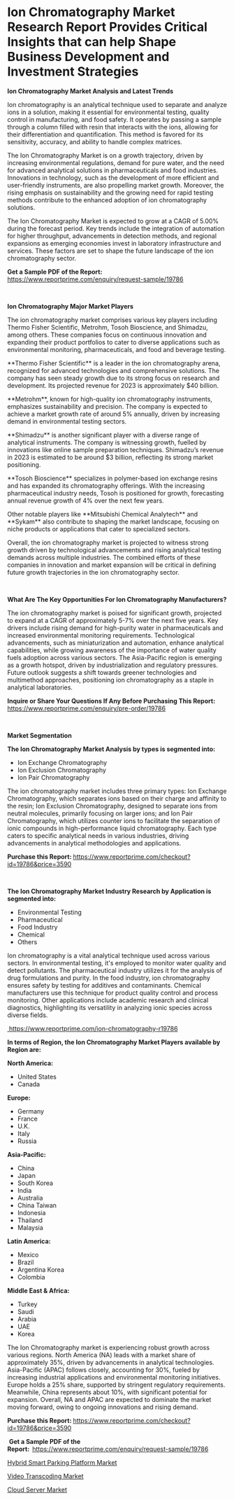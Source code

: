<p><h1>Ion Chromatography Market Research Report Provides Critical Insights that can help Shape Business Development and Investment Strategies</h1></p><p><strong>Ion Chromatography Market Analysis and Latest Trends</strong></p>
<p><p>Ion chromatography is an analytical technique used to separate and analyze ions in a solution, making it essential for environmental testing, quality control in manufacturing, and food safety. It operates by passing a sample through a column filled with resin that interacts with the ions, allowing for their differentiation and quantification. This method is favored for its sensitivity, accuracy, and ability to handle complex matrices.</p><p>The Ion Chromatography Market is on a growth trajectory, driven by increasing environmental regulations, demand for pure water, and the need for advanced analytical solutions in pharmaceuticals and food industries. Innovations in technology, such as the development of more efficient and user-friendly instruments, are also propelling market growth. Moreover, the rising emphasis on sustainability and the growing need for rapid testing methods contribute to the enhanced adoption of ion chromatography solutions.</p><p>The Ion Chromatography Market is expected to grow at a CAGR of 5.00% during the forecast period. Key trends include the integration of automation for higher throughput, advancements in detection methods, and regional expansions as emerging economies invest in laboratory infrastructure and services. These factors are set to shape the future landscape of the ion chromatography sector.</p></p>
<p><strong>Get a Sample PDF of the Report:&nbsp;</strong> <a href="https://www.reportprime.com/enquiry/request-sample/19786?utm_campaign=2138&utm_medium=2&utm_source=Github&utm_content=ia&utm_term=20032025&utm_id=ion-chromatography">https://www.reportprime.com/enquiry/request-sample/19786</a></p>
<p>&nbsp;</p>
<p><strong>Ion Chromatography Major Market Players</strong></p>
<p><p>The ion chromatography market comprises various key players including Thermo Fisher Scientific, Metrohm, Tosoh Bioscience, and Shimadzu, among others. These companies focus on continuous innovation and expanding their product portfolios to cater to diverse applications such as environmental monitoring, pharmaceuticals, and food and beverage testing.</p><p>**Thermo Fisher Scientific** is a leader in the ion chromatography arena, recognized for advanced technologies and comprehensive solutions. The company has seen steady growth due to its strong focus on research and development. Its projected revenue for 2023 is approximately $40 billion.</p><p>**Metrohm**, known for high-quality ion chromatography instruments, emphasizes sustainability and precision. The company is expected to achieve a market growth rate of around 5% annually, driven by increasing demand in environmental testing sectors.</p><p>**Shimadzu** is another significant player with a diverse range of analytical instruments. The company is witnessing growth, fuelled by innovations like online sample preparation techniques. Shimadzu’s revenue in 2023 is estimated to be around $3 billion, reflecting its strong market positioning.</p><p>**Tosoh Bioscience** specializes in polymer-based ion exchange resins and has expanded its chromatography offerings. With the increasing pharmaceutical industry needs, Tosoh is positioned for growth, forecasting annual revenue growth of 4% over the next few years.</p><p>Other notable players like **Mitsubishi Chemical Analytech** and **Sykam** also contribute to shaping the market landscape, focusing on niche products or applications that cater to specialized sectors.</p><p>Overall, the ion chromatography market is projected to witness strong growth driven by technological advancements and rising analytical testing demands across multiple industries. The combined efforts of these companies in innovation and market expansion will be critical in defining future growth trajectories in the ion chromatography sector.</p></p>
<p>&nbsp;</p>
<p><strong>What Are The Key Opportunities For Ion Chromatography Manufacturers?</strong></p>
<p><p>The ion chromatography market is poised for significant growth, projected to expand at a CAGR of approximately 5-7% over the next five years. Key drivers include rising demand for high-purity water in pharmaceuticals and increased environmental monitoring requirements. Technological advancements, such as miniaturization and automation, enhance analytical capabilities, while growing awareness of the importance of water quality fuels adoption across various sectors. The Asia-Pacific region is emerging as a growth hotspot, driven by industrialization and regulatory pressures. Future outlook suggests a shift towards greener technologies and multimethod approaches, positioning ion chromatography as a staple in analytical laboratories.</p></p>
<p><strong>Inquire or Share Your Questions If Any Before Purchasing This Report:</strong> <a href="https://www.reportprime.com/enquiry/pre-order/19786?utm_campaign=2138&utm_medium=2&utm_source=Github&utm_content=ia&utm_term=20032025&utm_id=ion-chromatography">https://www.reportprime.com/enquiry/pre-order/19786</a></p>
<p>&nbsp;</p>
<p><strong>Market Segmentation</strong></p>
<p><strong>The Ion Chromatography Market Analysis by types is segmented into:</strong></p>
<p><ul><li>Ion Exchange Chromatography</li><li>Ion Exclusion Chromatography</li><li>Ion Pair Chromatography</li></ul></p>
<p><p>The ion chromatography market includes three primary types: Ion Exchange Chromatography, which separates ions based on their charge and affinity to the resin; Ion Exclusion Chromatography, designed to separate ions from neutral molecules, primarily focusing on larger ions; and Ion Pair Chromatography, which utilizes counter ions to facilitate the separation of ionic compounds in high-performance liquid chromatography. Each type caters to specific analytical needs in various industries, driving advancements in analytical methodologies and applications.</p></p>
<p><strong>Purchase this Report:&nbsp;</strong><a href="https://www.reportprime.com/checkout?id=19786&price=3590&utm_campaign=2138&utm_medium=2&utm_source=Github&utm_content=ia&utm_term=20032025&utm_id=ion-chromatography">https://www.reportprime.com/checkout?id=19786&price=3590</a></p>
<p>&nbsp;</p>
<p><strong>The Ion Chromatography Market Industry Research by Application is segmented into:</strong></p>
<p><ul><li>Environmental Testing</li><li>Pharmaceutical</li><li>Food Industry</li><li>Chemical</li><li>Others</li></ul></p>
<p><p>Ion chromatography is a vital analytical technique used across various sectors. In environmental testing, it's employed to monitor water quality and detect pollutants. The pharmaceutical industry utilizes it for the analysis of drug formulations and purity. In the food industry, ion chromatography ensures safety by testing for additives and contaminants. Chemical manufacturers use this technique for product quality control and process monitoring. Other applications include academic research and clinical diagnostics, highlighting its versatility in analyzing ionic species across diverse fields.</p></p>
<p><a href="https://www.reportprime.com/ion-chromatography-r19786?utm_campaign=2138&utm_medium=2&utm_source=Github&utm_content=ia&utm_term=20032025&utm_id=ion-chromatography">&nbsp;https://www.reportprime.com/ion-chromatography-r19786</a></p>
<p><strong>In terms of Region, the Ion Chromatography Market Players available by Region are:</strong></p>
<p>
    <p> <strong> North America: </strong>
        <ul>
            <li>United States</li>
            <li>Canada</li>
        </ul>
        </p> 
    <p> <strong> Europe: </strong>
        <ul>
            <li>Germany</li>
            <li>France</li>
            <li>U.K.</li>
            <li>Italy</li>
            <li>Russia</li>
        </ul>
        </p> 
    <p> <strong> Asia-Pacific: </strong>
        <ul>
            <li>China</li>
            <li>Japan</li>
            <li>South Korea</li>
            <li>India</li>
            <li>Australia</li>
            <li>China Taiwan</li>
            <li>Indonesia</li>
            <li>Thailand</li>
            <li>Malaysia</li>
        </ul>
        </p> 
    <p> <strong> Latin America: </strong>
        <ul>
            <li>Mexico</li>
            <li>Brazil</li>
            <li>Argentina Korea</li>
            <li>Colombia</li>
        </ul>
        </p> 
    <p> <strong> Middle East & Africa: </strong>
        <ul>
            <li>Turkey</li>
            <li>Saudi</li>
            <li>Arabia</li>
            <li>UAE</li>
            <li>Korea</li>
        </ul>
    </p>
    </p>
<p><p>The Ion Chromatography market is experiencing robust growth across various regions. North America (NA) leads with a market share of approximately 35%, driven by advancements in analytical technologies. Asia-Pacific (APAC) follows closely, accounting for 30%, fueled by increasing industrial applications and environmental monitoring initiatives. Europe holds a 25% share, supported by stringent regulatory requirements. Meanwhile, China represents about 10%, with significant potential for expansion. Overall, NA and APAC are expected to dominate the market moving forward, owing to ongoing innovations and rising demand.</p></p>
<p><strong>Purchase this Report: </strong><a href="https://www.reportprime.com/checkout?id=19786&price=3590&utm_campaign=2138&utm_medium=2&utm_source=Github&utm_content=ia&utm_term=20032025&utm_id=ion-chromatography">https://www.reportprime.com/checkout?id=19786&price=3590</a></p>
<p>&nbsp;<strong>Get a Sample PDF of the Report:&nbsp;&nbsp;</strong><a href="https://www.reportprime.com/enquiry/request-sample/19786?utm_campaign=2138&utm_medium=2&utm_source=Github&utm_content=ia&utm_term=20032025&utm_id=ion-chromatography">https://www.reportprime.com/enquiry/request-sample/19786</a></p>
<p><strong></strong></p>
<p><p><a href="https://github.com/joannesouthgate/Market-Research-Report-List-5/blob/main/hybrid-smart-parking-platform-market.md?utm_campaign=2138&utm_medium=2&utm_source=Github&utm_content=ia&utm_term=20032025&utm_id=ion-chromatography">Hybrid Smart Parking Platform Market</a></p><p><a href="https://github.com/sofayahoo2023/Market-Research-Report-List-7/blob/main/video-transcoding-market.md?utm_campaign=2138&utm_medium=2&utm_source=Github&utm_content=ia&utm_term=20032025&utm_id=ion-chromatography">Video Transcoding Market</a></p><p><a href="https://github.com/gallatannyv6/Market-Research-Report-List-1/blob/main/cloud-server-market.md?utm_campaign=2138&utm_medium=2&utm_source=Github&utm_content=ia&utm_term=20032025&utm_id=ion-chromatography">Cloud Server Market</a></p></p>